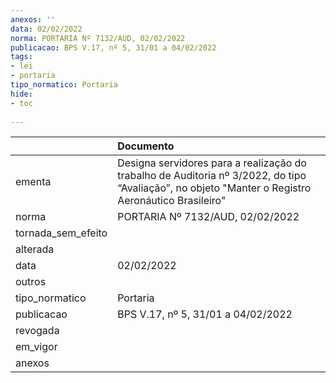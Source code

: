 ```yaml
---
anexos: ''
data: 02/02/2022
norma: PORTARIA Nº 7132/AUD, 02/02/2022
publicacao: BPS V.17, nº 5, 31/01 a 04/02/2022
tags:
- lei
- portaria
tipo_normatico: Portaria
hide: 
- toc 
 
---
```


|                    | Documento                                                                                                                                          |
|:-------------------|:---------------------------------------------------------------------------------------------------------------------------------------------------|
| ementa             | Designa servidores para a realização do trabalho de Auditoria nº 3/2022, do tipo “Avaliação”, no objeto "Manter o Registro Aeronáutico Brasileiro" |
| norma              | PORTARIA Nº 7132/AUD, 02/02/2022                                                                                                                   |
| tornada_sem_efeito |                                                                                                                                                    |
| alterada           |                                                                                                                                                    |
| data               | 02/02/2022                                                                                                                                         |
| outros             |                                                                                                                                                    |
| tipo_normatico     | Portaria                                                                                                                                           |
| publicacao         | BPS V.17, nº 5, 31/01 a 04/02/2022                                                                                                                 |
| revogada           |                                                                                                                                                    |
| em_vigor           |                                                                                                                                                    |
| anexos             |                                                                                                                                                    |